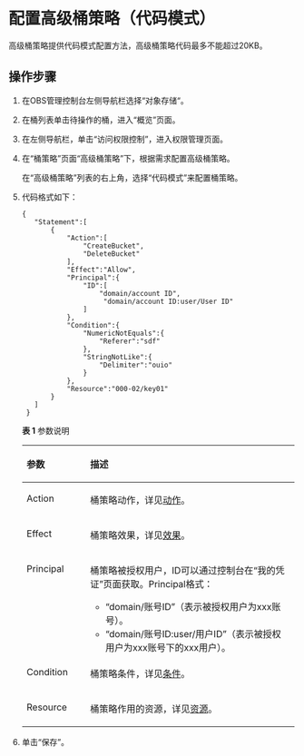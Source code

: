 # 配置高级桶策略（代码模式）<a name="obs_03_0141"></a>

高级桶策略提供代码模式配置方法，高级桶策略代码最多不能超过20KB。

## 操作步骤<a name="section19588639165015"></a>

1.  在OBS管理控制台左侧导航栏选择“对象存储“。
2.  在桶列表单击待操作的桶，进入“概览”页面。
3.  在左侧导航栏，单击“访问权限控制”，进入权限管理页面。
4.  在“桶策略”页面“高级桶策略”下，根据需求配置高级桶策略。

    在“高级桶策略”列表的右上角，选择“代码模式”来配置桶策略。

5.  代码格式如下：

    ```
    {
       "Statement":[
           {
               "Action":[
                   "CreateBucket",
                   "DeleteBucket"
               ],
               "Effect":"Allow",
               "Principal":{
                   "ID":[
                       "domain/account ID", 
                        "domain/account ID:user/User ID" 
                   ]
               },
               "Condition":{
                   "NumericNotEquals":{
                       "Referer":"sdf"
                   },
                   "StringNotLike":{
                       "Delimiter":"ouio"
                   }
               },
               "Resource":"000-02/key01"
           }
       ]
     }
    ```

    **表 1**  参数说明

    <a name="table788413983114"></a>
    <table><thead align="left"><tr id="row3884698312"><th class="cellrowborder" valign="top" width="23.29%" id="mcps1.2.3.1.1"><p id="p1888415933115"><a name="p1888415933115"></a><a name="p1888415933115"></a>参数</p>
    </th>
    <th class="cellrowborder" valign="top" width="76.71%" id="mcps1.2.3.1.2"><p id="p4884189113116"><a name="p4884189113116"></a><a name="p4884189113116"></a>描述</p>
    </th>
    </tr>
    </thead>
    <tbody><tr id="row118844913113"><td class="cellrowborder" valign="top" width="23.29%" headers="mcps1.2.3.1.1 "><p id="p988416916313"><a name="p988416916313"></a><a name="p988416916313"></a>Action</p>
    </td>
    <td class="cellrowborder" valign="top" width="76.71%" headers="mcps1.2.3.1.2 "><p id="p13885179143120"><a name="p13885179143120"></a><a name="p13885179143120"></a>桶策略动作，详见<a href="动作.md">动作</a>。</p>
    </td>
    </tr>
    <tr id="row48856913118"><td class="cellrowborder" valign="top" width="23.29%" headers="mcps1.2.3.1.1 "><p id="p68858920313"><a name="p68858920313"></a><a name="p68858920313"></a>Effect</p>
    </td>
    <td class="cellrowborder" valign="top" width="76.71%" headers="mcps1.2.3.1.2 "><p id="p15885109173115"><a name="p15885109173115"></a><a name="p15885109173115"></a>桶策略效果，详见<a href="效果.md">效果</a>。</p>
    </td>
    </tr>
    <tr id="row288519173115"><td class="cellrowborder" valign="top" width="23.29%" headers="mcps1.2.3.1.1 "><p id="p11885594314"><a name="p11885594314"></a><a name="p11885594314"></a>Principal</p>
    </td>
    <td class="cellrowborder" valign="top" width="76.71%" headers="mcps1.2.3.1.2 "><p id="p10473324123114"><a name="p10473324123114"></a><a name="p10473324123114"></a>桶策略被授权用户，ID可以通过控制台在“我的凭证”页面获取。Principal格式：</p>
    <a name="ul747322483120"></a><a name="ul747322483120"></a><ul id="ul747322483120"><li>“domain/账号ID”（表示被授权用户为xxx账号）。</li><li>“domain/账号ID:user/用户ID”（表示被授权用户为xxx账号下的xxx用户）。</li></ul>
    </td>
    </tr>
    <tr id="row10885189133118"><td class="cellrowborder" valign="top" width="23.29%" headers="mcps1.2.3.1.1 "><p id="p48851198314"><a name="p48851198314"></a><a name="p48851198314"></a>Condition</p>
    </td>
    <td class="cellrowborder" valign="top" width="76.71%" headers="mcps1.2.3.1.2 "><p id="p1088519943110"><a name="p1088519943110"></a><a name="p1088519943110"></a>桶策略条件，详见<a href="条件.md">条件</a>。</p>
    </td>
    </tr>
    <tr id="row17885692319"><td class="cellrowborder" valign="top" width="23.29%" headers="mcps1.2.3.1.1 "><p id="p488511933113"><a name="p488511933113"></a><a name="p488511933113"></a>Resource</p>
    </td>
    <td class="cellrowborder" valign="top" width="76.71%" headers="mcps1.2.3.1.2 "><p id="p588515943114"><a name="p588515943114"></a><a name="p588515943114"></a>桶策略作用的资源，详见<a href="资源.md">资源</a>。</p>
    </td>
    </tr>
    </tbody>
    </table>

6.  单击“保存”。

